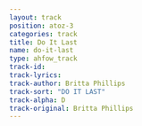 ```yaml
---
layout: track
position: atoz-3
categories: track
title: Do It Last
name: do-it-last
type: ahfow_track
track-id:
track-lyrics: 
track-author: Britta Phillips
track-sort: "DO IT LAST"
track-alpha: D
track-original: Britta Phillips
---
```

